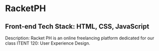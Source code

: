 # RacketPH

## Front-end Tech Stack: HTML, CSS, JavaScript

Description: Racket PH is an online freelancing platform dedicated for our class ITENT 120: User Experience Design.

